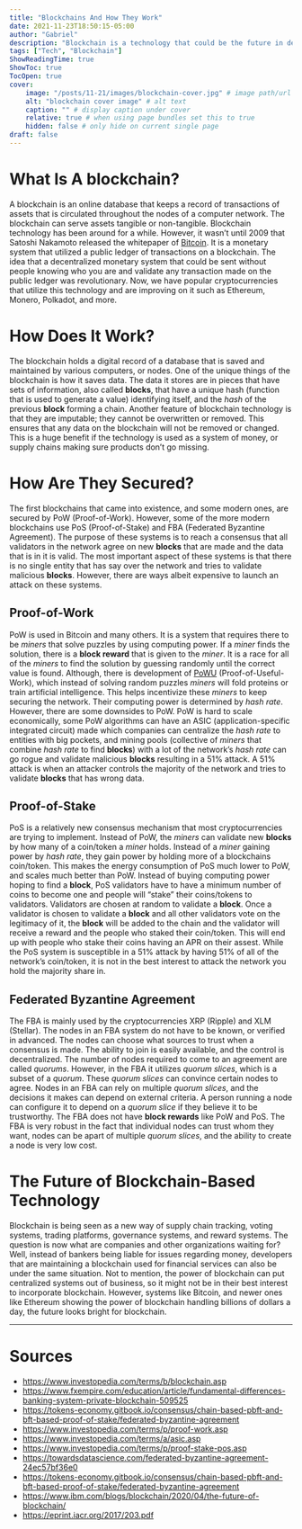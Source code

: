 ```yaml
---
title: "Blockchains And How They Work"
date: 2021-11-23T18:50:15-05:00
author: "Gabriel"
description: "Blockchain is a technology that could be the future in decentralized computer networks."
tags: ["Tech", "Blockchain"]
ShowReadingTime: true
ShowToc: true
TocOpen: true
cover:
    image: "/posts/11-21/images/blockchain-cover.jpg" # image path/url
    alt: "blockchain cover image" # alt text
    caption: "" # display caption under cover
    relative: true # when using page bundles set this to true
    hidden: false # only hide on current single page
draft: false
---
```


# What Is A blockchain?
A blockchain is an online database that keeps a record of transactions of assets that is circulated throughout the nodes of a computer network. The blockchain can serve assets tangible or non-tangible. Blockchain technology has been around for a while. However, it wasn’t until 2009 that Satoshi Nakamoto released the whitepaper of [Bitcoin](https://bitcoin.org/bitcoin.pdf). It is a monetary system that utilized a public ledger of transactions on a blockchain. The idea that a decentralized monetary system that could be sent without people knowing who you are and validate any transaction made on the public ledger was revolutionary. Now, we have popular cryptocurrencies that utilize this technology and are improving on it such as Ethereum, Monero, Polkadot, and more.

# How Does It Work?
The blockchain holds a digital record of a database that is saved and maintained by various computers, or nodes. One of the unique things of the blockchain is how it saves data. The data it stores are in pieces that have sets of information, also called **blocks**, that have a unique hash (function that is used to generate a value) identifying itself, and the *hash* of the previous **block** forming a chain. Another feature of blockchain technology is that they are imputable; they cannot be overwritten or removed. This ensures that any data on the blockchain will not be removed or changed. This is a huge benefit if the technology is used as a system of money, or supply chains making sure products don’t go missing.

# How Are They Secured?
The first blockchains that came into existence, and some modern ones, are secured by PoW (Proof-of-Work). However, some of the more modern blockchains use PoS (Proof-of-Stake) and FBA (Federated Byzantine Agreement). The purpose of these systems is to reach a consensus that all validators in the network agree on new **blocks** that are made and the data that is in it is valid. The most important aspect of these systems is that there is no single entity that has say over the network and tries to validate malicious **blocks**. However, there are ways albeit expensive to launch an attack on these systems. 

## Proof-of-Work
PoW is used in Bitcoin and many others. It is a system that requires there to be *miners* that solve puzzles by using computing power. If a *miner* finds the solution, there is a **block reward** that is given to the *miner*. It is a race for all of the *miners* to find the solution by guessing randomly until the correct value is found. Although, there is development of [PoWU](https://eprint.iacr.org/2017/203.pdf) (Proof-of-Useful-Work), which instead of solving random puzzles *miners* will fold proteins or train artificial intelligence. This helps incentivize these *miners* to keep securing the network. Their computing power is determined by *hash rate*. However, there are some downsides to PoW. PoW is hard to scale economically, some PoW algorithms can have an ASIC (application-specific integrated circuit) made which companies can centralize the *hash rate* to entities with big pockets, and mining pools (collective of *miners* that combine *hash rate* to find **blocks**) with a lot of the network’s *hash rate* can go rogue and validate malicious **blocks** resulting in a 51% attack. A 51% attack is when an attacker controls the majority of the network and tries to validate **blocks** that has wrong data.

## Proof-of-Stake
PoS is a relatively new consensus mechanism that most cryptocurrencies are trying to implement. Instead of PoW, the *miners* can validate new **blocks** by how many of a coin/token a *miner* holds. Instead of a *miner* gaining power by *hash rate*, they gain power by holding more of a blockchains coin/token. This makes the energy consumption of PoS much lower to PoW, and scales much better than PoW. Instead of buying computing power hoping to find a **block**, PoS validators have to have a minimum number of coins to become one and people will “stake” their coins/tokens to validators. Validators are chosen at random to validate a **block**. Once a validator is chosen to validate a **block** and all other validators vote on the legitimacy of it, the **block** will be added to the chain and the validator will receive a reward and the people who staked their coin/token. This will end up with people who stake their coins having an APR on their assest. While the PoS system is susceptible in a 51% attack by having 51% of all of the network’s coin/token, it is not in the best interest to attack the network you hold the majority share in. 

## Federated Byzantine Agreement
The FBA is mainly used by the cryptocurrencies XRP (Ripple) and XLM (Stellar). The nodes in an FBA system do not have to be known, or verified in advanced. The nodes can choose what sources to trust when a consensus is made. The ability to join is easily available, and the control is decentralized. The number of nodes required to come to an agreement are called *quorums*. However, in the FBA it utilizes *quorum slices*, which is a subset of a *quorum*. These *quorum slices* can convince certain nodes to agree. Nodes in an FBA can rely on multiple *quorum slices*, and the decisions it makes can depend on external criteria. A person running a node can configure it to depend on a *quorum slice* if they believe it to be trustworthy. The FBA does not have **block rewards** like PoW and PoS. The FBA is very robust in the fact that individual nodes can trust whom they want, nodes can be apart of multiple *quorum slices*, and the ability to create a node is very low cost.

# The Future of Blockchain-Based Technology
Blockchain is being seen as a new way of supply chain tracking, voting systems, trading platforms, governance systems, and reward systems. The question is now what are companies and other organizations waiting for? Well, instead of bankers being liable for issues regarding money, developers that are maintaining a blockchain used for financial services can also be under the same situation. Not to mention, the power of blockchain can put centralized systems out of business, so it might not be in their best interest to incorporate blockchain. However, systems like Bitcoin, and newer ones like Ethereum showing the power of blockchain handling billions of dollars a day, the future looks bright for blockchain.

-----------------------------------
# Sources
* https://www.investopedia.com/terms/b/blockchain.asp
* https://www.fxempire.com/education/article/fundamental-differences-banking-system-private-blockchain-509525
* https://tokens-economy.gitbook.io/consensus/chain-based-pbft-and-bft-based-proof-of-stake/federated-byzantine-agreement
* https://www.investopedia.com/terms/p/proof-work.asp
* https://www.investopedia.com/terms/a/asic.asp
* https://www.investopedia.com/terms/p/proof-stake-pos.asp
* https://towardsdatascience.com/federated-byzantine-agreement-24ec57bf36e0
* https://tokens-economy.gitbook.io/consensus/chain-based-pbft-and-bft-based-proof-of-stake/federated-byzantine-agreement
* https://www.ibm.com/blogs/blockchain/2020/04/the-future-of-blockchain/
* https://eprint.iacr.org/2017/203.pdf

